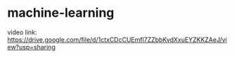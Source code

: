 # machine-learning


video link: https://drive.google.com/file/d/1ctxCDcCUEmfl7ZZbbKvdXxuEYZKKZAeJ/view?usp=sharing
